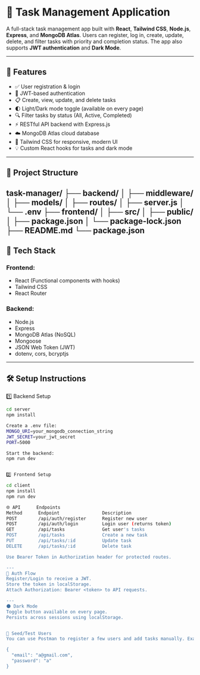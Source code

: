 # 📝 Task Management Application

A full-stack task management app built with **React**, **Tailwind CSS**, **Node.js**, **Express**, and **MongoDB Atlas**. Users can register, log in, create, update, delete, and filter tasks with priority and completion status. The app also supports **JWT authentication** and **Dark Mode**.

---

## 🚀 Features

- ✅ User registration & login
- 🔐 JWT-based authentication
- 📋 Create, view, update, and delete tasks
- 🌓 Light/Dark mode toggle (available on every page)
- 🔍 Filter tasks by status (All, Active, Completed)
- ⚡ RESTful API backend with Express.js
- ☁️ MongoDB Atlas cloud database
- 🎨 Tailwind CSS for responsive, modern UI
- 💡 Custom React hooks for tasks and dark mode

---

## 📁 Project Structure

task-manager/
├── backend/
│ ├── middleware/
│ ├── models/
│ ├── routes/
│ ├── server.js
│ └── .env
├── frontend/
│ ├── src/
│ ├── public/
│ ├── package.json
│ └── package-lock.json
├── README.md
└── package.json
---

## 🧠 Tech Stack

### Frontend:
- React (Functional components with hooks)
- Tailwind CSS
- React Router

### Backend:
- Node.js
- Express
- MongoDB Atlas (NoSQL)
- Mongoose
- JSON Web Token (JWT)
- dotenv, cors, bcryptjs

---

## 🛠️ Setup Instructions

1️⃣ Backend Setup

```bash
cd server
npm install

Create a .env file:
MONGO_URI=your_mongodb_connection_string
JWT_SECRET=your_jwt_secret
PORT=5000

Start the backend:
npm run dev


2️⃣ Frontend Setup

cd client
npm install
npm run dev

🌐 API      Endpoints
Method	    Endpoint	            Description
POST	    /api/auth/register	    Register new user
POST	    /api/auth/login	        Login user (returns token)
GET	        /api/tasks	            Get user's tasks
POST	    /api/tasks	            Create a new task
PUT	        /api/tasks/:id	        Update task
DELETE	    /api/tasks/:id	        Delete task

Use Bearer Token in Authorization header for protected routes.

---
🔐 Auth Flow
Register/Login to receive a JWT.
Store the token in localStorage.
Attach Authorization: Bearer <token> to API requests.

---
🌑 Dark Mode
Toggle button available on every page.
Persists across sessions using localStorage.


🧪 Seed/Test Users
You can use Postman to register a few users and add tasks manually. Example:

{
  "email": "a@gmail.com",
  "password": "a"
}